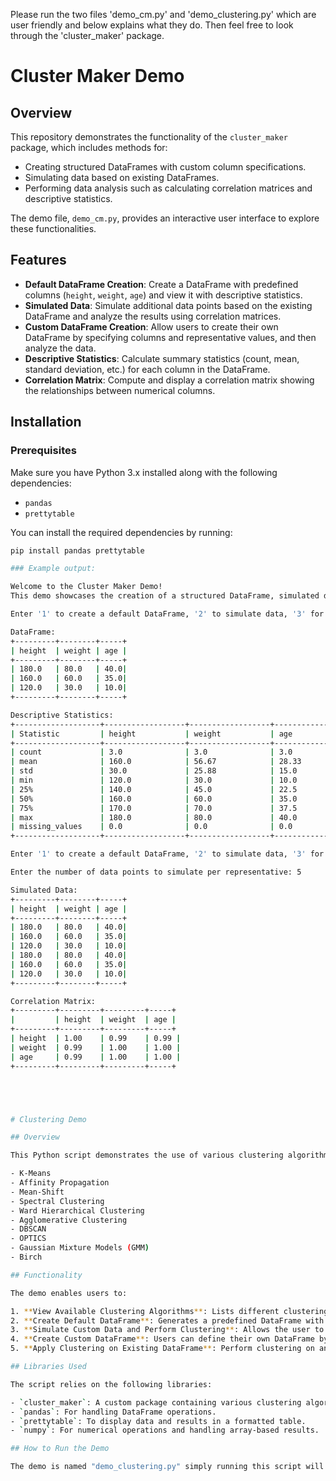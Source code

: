 Please run the two files 'demo_cm.py' and 'demo_clustering.py' which are user friendly and below explains what they do.
Then feel free to look through the 'cluster_maker' package.


# Cluster Maker Demo

## Overview
This repository demonstrates the functionality of the `cluster_maker` package, which includes methods for:
- Creating structured DataFrames with custom column specifications.
- Simulating data based on existing DataFrames.
- Performing data analysis such as calculating correlation matrices and descriptive statistics.

The demo file, `demo_cm.py`, provides an interactive user interface to explore these functionalities.

## Features
- **Default DataFrame Creation**: Create a DataFrame with predefined columns (`height`, `weight`, `age`) and view it with descriptive statistics.
- **Simulated Data**: Simulate additional data points based on the existing DataFrame and analyze the results using correlation matrices.
- **Custom DataFrame Creation**: Allow users to create their own DataFrame by specifying columns and representative values, and then analyze the data.
- **Descriptive Statistics**: Calculate summary statistics (count, mean, standard deviation, etc.) for each column in the DataFrame.
- **Correlation Matrix**: Compute and display a correlation matrix showing the relationships between numerical columns.

## Installation

### Prerequisites
Make sure you have Python 3.x installed along with the following dependencies:
- `pandas`
- `prettytable`

You can install the required dependencies by running:

```bash
pip install pandas prettytable

### Example output:

Welcome to the Cluster Maker Demo!
This demo showcases the creation of a structured DataFrame, simulated data, and additional analyses.

Enter '1' to create a default DataFrame, '2' to simulate data, '3' for a custom DataFrame, 'exit' to quit: 1

DataFrame:
+---------+--------+-----+
| height  | weight | age |
+---------+--------+-----+
| 180.0   | 80.0   | 40.0|
| 160.0   | 60.0   | 35.0|
| 120.0   | 30.0   | 10.0|
+---------+--------+-----+

Descriptive Statistics:
+-------------------+------------------+------------------+-----------------+
| Statistic         | height           | weight           | age             |
+-------------------+------------------+------------------+-----------------+
| count             | 3.0              | 3.0              | 3.0             |
| mean              | 160.0            | 56.67            | 28.33           |
| std               | 30.0             | 25.88            | 15.0            |
| min               | 120.0            | 30.0             | 10.0            |
| 25%               | 140.0            | 45.0             | 22.5            |
| 50%               | 160.0            | 60.0             | 35.0            |
| 75%               | 170.0            | 70.0             | 37.5            |
| max               | 180.0            | 80.0             | 40.0            |
| missing_values    | 0.0              | 0.0              | 0.0             |
+-------------------+------------------+------------------+-----------------+

Enter '1' to create a default DataFrame, '2' to simulate data, '3' for a custom DataFrame, 'exit' to quit: 2

Enter the number of data points to simulate per representative: 5

Simulated Data:
+---------+--------+-----+
| height  | weight | age |
+---------+--------+-----+
| 180.0   | 80.0   | 40.0|
| 160.0   | 60.0   | 35.0|
| 120.0   | 30.0   | 10.0|
| 180.0   | 80.0   | 40.0|
| 160.0   | 60.0   | 35.0|
| 120.0   | 30.0   | 10.0|
+---------+--------+-----+

Correlation Matrix:
+---------+---------+---------+-----+
|         | height  | weight  | age |
+---------+---------+---------+-----+
| height  | 1.00    | 0.99    | 0.99 |
| weight  | 0.99    | 1.00    | 1.00 |
| age     | 0.99    | 1.00    | 1.00 |
+---------+---------+---------+-----+





# Clustering Demo

## Overview

This Python script demonstrates the use of various clustering algorithms, showcasing their functionalities using a custom package called `cluster_maker`. It allows the user to simulate data, perform clustering, and view the resulting clusters and statistics. The available clustering algorithms include:

- K-Means
- Affinity Propagation
- Mean-Shift
- Spectral Clustering
- Ward Hierarchical Clustering
- Agglomerative Clustering
- DBSCAN
- OPTICS
- Gaussian Mixture Models (GMM)
- Birch

## Functionality

The demo enables users to:

1. **View Available Clustering Algorithms**: Lists different clustering algorithms along with their parameters, scalability, and use cases.
2. **Create Default DataFrame**: Generates a predefined DataFrame with sample data (height, weight, age) for clustering.
3. **Simulate Custom Data and Perform Clustering**: Allows the user to simulate data based on specified parameters (number of data points, separation factor for clusters) and then apply a chosen clustering algorithm.
4. **Create Custom DataFrame**: Users can define their own DataFrame by specifying column names and values.
5. **Apply Clustering on Existing DataFrame**: Perform clustering on an existing DataFrame using one of the available algorithms.

## Libraries Used

The script relies on the following libraries:

- `cluster_maker`: A custom package containing various clustering algorithms.
- `pandas`: For handling DataFrame operations.
- `prettytable`: To display data and results in a formatted table.
- `numpy`: For numerical operations and handling array-based results.

## How to Run the Demo

The demo is named "demo_clustering.py" simply running this script will allow the user to see all aspects of the program. 